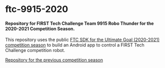 # ftc-9915-2020

#### Repository for FIRST Tech Challenge Team 9915 Robo Thunder for the 2020-2021 Competition Season.

This repository uses the public [FTC SDK for the Ultimate Goal (2020-2021) competition season](https://github.com/FIRST-Tech-Challenge/FtcRobotController) to build an Android app to control a FIRST Tech Challenge competition robot.

[Repository for the previous competition season](https://github.com/s-meada/ftc-9915-2019)

